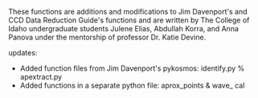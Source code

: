 These functions are additions and modifications to Jim Davenport's and CCD Data Reduction Guide's functions and are written by The College of Idaho undergraduate students Julene Elias, Abdullah Korra, and Anna Panova under the mentorship of professor Dr. Katie Devine. 

updates:

- Added function files from Jim Davenport's pykosmos: identify.py % apextract.py
- Added functions in a separate python file: aprox_points & wave_ cal
